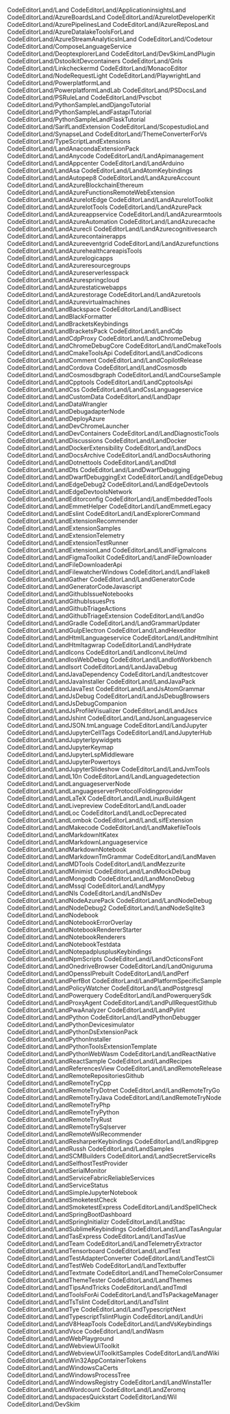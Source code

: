 CodeEditorLand/Land CodeEditorLand/ApplicationinsightsLand
CodeEditorLand/AzureBoardsLand CodeEditorLand/AzureIotDeveloperKit
CodeEditorLand/AzurePipelinesLand CodeEditorLand/AzureReposLand
CodeEditorLand/AzureDatalakeToolsForLand
CodeEditorLand/AzureStreamAnalyticsInLand CodeEditorLand/Codetour
CodeEditorLand/ComposeLanguageService CodeEditorLand/DeoptexplorerLand
CodeEditorLand/DevSkimLandPlugin CodeEditorLand/DstoolkitDevcontainers
CodeEditorLand/Gnls CodeEditorLand/Linkcheckermd CodeEditorLand/MonacoEditor
CodeEditorLand/NodeRequestLight CodeEditorLand/PlaywrightLand
CodeEditorLand/PowerplatformLand CodeEditorLand/PowerplatformLandLab
CodeEditorLand/PSDocsLand CodeEditorLand/PSRuleLand CodeEditorLand/Pvscbot
CodeEditorLand/PythonSampleLandDjangoTutorial
CodeEditorLand/PythonSampleLandFastapiTutorial
CodeEditorLand/PythonSampleLandFlaskTutorial CodeEditorLand/SarifLandExtension
CodeEditorLand/ScopestudioLand CodeEditorLand/SynapseLand
CodeEditorLand/ThemeConverterForVs CodeEditorLand/TypeScriptLandExtensions
CodeEditorLand/LandAnacondaExtensionPack CodeEditorLand/LandAnycode
CodeEditorLand/LandApimanagement CodeEditorLand/LandAppcenter
CodeEditorLand/LandArduino CodeEditorLand/LandAsa
CodeEditorLand/LandAtomKeybindings CodeEditorLand/LandAutopep8
CodeEditorLand/LandAzureAccount CodeEditorLand/LandAzureBlockchainEthereum
CodeEditorLand/LandAzureFunctionsRemoteWebExtension
CodeEditorLand/LandAzureIotEdge CodeEditorLand/LandAzureIotToolkit
CodeEditorLand/LandAzureIotTools CodeEditorLand/LandAzurePack
CodeEditorLand/LandAzureappservice CodeEditorLand/LandAzurearmtools
CodeEditorLand/LandAzureAutomation CodeEditorLand/LandAzurecache
CodeEditorLand/LandAzurecli CodeEditorLand/LandAzurecognitivesearch
CodeEditorLand/LandAzurecontainerapps CodeEditorLand/LandAzureeventgrid
CodeEditorLand/LandAzurefunctions CodeEditorLand/LandAzurehealthcareapisTools
CodeEditorLand/LandAzurelogicapps CodeEditorLand/LandAzureresourcegroups
CodeEditorLand/LandAzureserverlesspack CodeEditorLand/LandAzurespringcloud
CodeEditorLand/LandAzurestaticwebapps CodeEditorLand/LandAzurestorage
CodeEditorLand/LandAzuretools CodeEditorLand/LandAzurevirtualmachines
CodeEditorLand/LandBackspace CodeEditorLand/LandBisect
CodeEditorLand/LandBlackFormatter CodeEditorLand/LandBracketsKeybindings
CodeEditorLand/LandBracketsPack CodeEditorLand/LandCdp
CodeEditorLand/LandCdpProxy CodeEditorLand/LandChromeDebug
CodeEditorLand/LandChromeDebugCore CodeEditorLand/LandCmakeTools
CodeEditorLand/LandCmakeToolsApi CodeEditorLand/LandCodicons
CodeEditorLand/LandComment CodeEditorLand/LandCopilotRelease
CodeEditorLand/LandCordova CodeEditorLand/LandCosmosdb
CodeEditorLand/LandCosmosdbgraph CodeEditorLand/LandCourseSample
CodeEditorLand/LandCpptools CodeEditorLand/LandCpptoolsApi
CodeEditorLand/LandCss CodeEditorLand/LandCssLanguageservice
CodeEditorLand/LandCustomData CodeEditorLand/LandDapr
CodeEditorLand/LandDataWrangler CodeEditorLand/LandDebugadapterNode
CodeEditorLand/LandDeployAzure CodeEditorLand/LandDevChromeLauncher
CodeEditorLand/LandDevContainers CodeEditorLand/LandDiagnosticTools
CodeEditorLand/LandDiscussions CodeEditorLand/LandDocker
CodeEditorLand/LandDockerExtensibility CodeEditorLand/LandDocs
CodeEditorLand/LandDocsArchive CodeEditorLand/LandDocsAuthoring
CodeEditorLand/LandDotnettools CodeEditorLand/LandDtdl CodeEditorLand/LandDts
CodeEditorLand/LandDwarfDebugging CodeEditorLand/LandDwarfDebuggingExt
CodeEditorLand/LandEdgeDebug CodeEditorLand/LandEdgeDebug2
CodeEditorLand/LandEdgeDevtools CodeEditorLand/LandEdgeDevtoolsNetwork
CodeEditorLand/LandEditorconfig CodeEditorLand/LandEmbeddedTools
CodeEditorLand/LandEmmetHelper CodeEditorLand/LandEmmetLegacy
CodeEditorLand/LandEslint CodeEditorLand/LandExplorerCommand
CodeEditorLand/LandExtensionRecommender CodeEditorLand/LandExtensionSamples
CodeEditorLand/LandExtensionTelemetry CodeEditorLand/LandExtensionTestRunner
CodeEditorLand/LandExtensionLand CodeEditorLand/LandFigmaIcons
CodeEditorLand/LandFigmaToolkit CodeEditorLand/LandFileDownloader
CodeEditorLand/LandFileDownloaderApi CodeEditorLand/LandFilewatcherWindows
CodeEditorLand/LandFlake8 CodeEditorLand/LandGather
CodeEditorLand/LandGeneratorCode CodeEditorLand/LandGeneratorCodeJavascript
CodeEditorLand/LandGithubIssueNotebooks CodeEditorLand/LandGithubIssuesPrs
CodeEditorLand/LandGithubTriageActions CodeEditorLand/LandGithubTriageExtension
CodeEditorLand/LandGo CodeEditorLand/LandGradle
CodeEditorLand/LandGrammarUpdater CodeEditorLand/LandGulpElectron
CodeEditorLand/LandHexeditor CodeEditorLand/LandHtmlLanguageservice
CodeEditorLand/LandHtmlhint CodeEditorLand/LandHtmltagwrap
CodeEditorLand/LandHydrate CodeEditorLand/LandIcons
CodeEditorLand/LandIconvLiteUmd CodeEditorLand/LandIosWebDebug
CodeEditorLand/LandIotWorkbench CodeEditorLand/LandIsort
CodeEditorLand/LandJavaDebug CodeEditorLand/LandJavaDependency
CodeEditorLand/Landtestcover CodeEditorLand/LandJavaInstaller
CodeEditorLand/LandJavaPack CodeEditorLand/LandJavaTest
CodeEditorLand/LandJsAtomGrammar CodeEditorLand/LandJsDebug
CodeEditorLand/LandJsDebugBrowsers CodeEditorLand/LandJsDebugCompanion
CodeEditorLand/LandJsProfileVisualizer CodeEditorLand/LandJscs
CodeEditorLand/LandJshint CodeEditorLand/LandJsonLanguageservice
CodeEditorLand/LandJSON.tmLanguage CodeEditorLand/LandJupyter
CodeEditorLand/LandJupyterCellTags CodeEditorLand/LandJupyterHub
CodeEditorLand/LandJupyterIpywidgets CodeEditorLand/LandJupyterKeymap
CodeEditorLand/LandJupyterLspMiddleware CodeEditorLand/LandJupyterPowertoys
CodeEditorLand/LandJupyterSlideshow CodeEditorLand/LandJvmTools
CodeEditorLand/LandL10n CodeEditorLand/LandLanguagedetection
CodeEditorLand/LandLanguageserverNode
CodeEditorLand/LandLanguageserverProtocolFoldingprovider
CodeEditorLand/LandLaTeX CodeEditorLand/LandLinuxBuildAgent
CodeEditorLand/LandLivepreview CodeEditorLand/LandLoader CodeEditorLand/LandLoc
CodeEditorLand/LandLocDeprecated CodeEditorLand/LandLombok
CodeEditorLand/LandLsifExtension CodeEditorLand/LandMakecode
CodeEditorLand/LandMakefileTools CodeEditorLand/LandMarkdownItKatex
CodeEditorLand/LandMarkdownLanguageservice CodeEditorLand/LandMarkdownNotebook
CodeEditorLand/LandMarkdownTmGrammar CodeEditorLand/LandMaven
CodeEditorLand/LandMDTools CodeEditorLand/LandMezzurite
CodeEditorLand/LandMinimist CodeEditorLand/LandMockDebug
CodeEditorLand/LandMongodb CodeEditorLand/LandMonoDebug CodeEditorLand/LandMssql
CodeEditorLand/LandMypy CodeEditorLand/LandNls CodeEditorLand/LandNlsDev
CodeEditorLand/LandNodeAzurePack CodeEditorLand/LandNodeDebug
CodeEditorLand/LandNodeDebug2 CodeEditorLand/LandNodeSqlite3
CodeEditorLand/LandNodebook CodeEditorLand/LandNotebookErrorOverlay
CodeEditorLand/LandNotebookRendererStarter CodeEditorLand/LandNotebookRenderers
CodeEditorLand/LandNotebookTestdata
CodeEditorLand/LandNotepadplusplusKeybindings CodeEditorLand/LandNpmScripts
CodeEditorLand/LandOcticonsFont CodeEditorLand/LandOnedriveBrowser
CodeEditorLand/LandOniguruma CodeEditorLand/LandOpensslPrebuilt
CodeEditorLand/LandPerf CodeEditorLand/LandPerfBot
CodeEditorLand/LandPlatformSpecificSample CodeEditorLand/LandPolicyWatcher
CodeEditorLand/LandPostgresql CodeEditorLand/LandPowerquery
CodeEditorLand/LandPowerquerySdk CodeEditorLand/LandProxyAgent
CodeEditorLand/LandPullRequestGithub CodeEditorLand/LandPwaAnalyzer
CodeEditorLand/LandPylint CodeEditorLand/LandPython
CodeEditorLand/LandPythonDebugger CodeEditorLand/LandPythonDevicesimulator
CodeEditorLand/LandPythonDsExtensionPack CodeEditorLand/LandPythonInstaller
CodeEditorLand/LandPythonToolsExtensionTemplate CodeEditorLand/LandPythonWebWasm
CodeEditorLand/LandReactNative CodeEditorLand/LandReactSample
CodeEditorLand/LandRecipes CodeEditorLand/LandReferencesView
CodeEditorLand/LandRemoteRelease CodeEditorLand/LandRemoteRepositoriesGithub
CodeEditorLand/LandRemoteTryCpp CodeEditorLand/LandRemoteTryDotnet
CodeEditorLand/LandRemoteTryGo CodeEditorLand/LandRemoteTryJava
CodeEditorLand/LandRemoteTryNode CodeEditorLand/LandRemoteTryPhp
CodeEditorLand/LandRemoteTryPython CodeEditorLand/LandRemoteTryRust
CodeEditorLand/LandRemoteTrySqlserver CodeEditorLand/LandRemoteWslRecommender
CodeEditorLand/LandResharperKeybindings CodeEditorLand/LandRipgrep
CodeEditorLand/LandRussh CodeEditorLand/LandSamples
CodeEditorLand/LandSCMBuilders CodeEditorLand/LandSecretServiceRs
CodeEditorLand/LandSelfhostTestProvider CodeEditorLand/LandSerialMonitor
CodeEditorLand/LandServiceFabricReliableServices
CodeEditorLand/LandServiceStatus CodeEditorLand/LandSimpleJupyterNotebook
CodeEditorLand/LandSmoketestCheck CodeEditorLand/LandSmoketestExpress
CodeEditorLand/LandSpellCheck CodeEditorLand/LandSpringBootDashboard
CodeEditorLand/LandSpringInitializr CodeEditorLand/LandStac
CodeEditorLand/LandSublimeKeybindings CodeEditorLand/LandTasAngular
CodeEditorLand/LandTasExpress CodeEditorLand/LandTasVue CodeEditorLand/LandTeam
CodeEditorLand/LandTelemetryExtractor CodeEditorLand/LandTensorboard
CodeEditorLand/LandTest CodeEditorLand/LandTestAdapterConverter
CodeEditorLand/LandTestCli CodeEditorLand/LandTestWeb
CodeEditorLand/LandTextbuffer CodeEditorLand/LandTextmate
CodeEditorLand/LandThemeColorConsumer CodeEditorLand/LandThemeTester
CodeEditorLand/LandThemes CodeEditorLand/LandTipsAndTricks
CodeEditorLand/LandTmdl CodeEditorLand/LandToolsForAi
CodeEditorLand/LandTsPackageManager CodeEditorLand/LandTsTslint
CodeEditorLand/LandTslint CodeEditorLand/LandTye
CodeEditorLand/LandTypescriptNext CodeEditorLand/LandTypescriptTslintPlugin
CodeEditorLand/LandUri CodeEditorLand/LandV8HeapTools
CodeEditorLand/LandVsKeybindings CodeEditorLand/LandVsce CodeEditorLand/LandWasm
CodeEditorLand/LandWebPlayground CodeEditorLand/LandWebviewUiToolkit
CodeEditorLand/LandWebviewUiToolkitSamples CodeEditorLand/LandWiki
CodeEditorLand/LandWin32AppContainerTokens CodeEditorLand/LandWindowsCaCerts
CodeEditorLand/LandWindowsProcessTree CodeEditorLand/LandWindowsRegistry
CodeEditorLand/LandWinsta11er CodeEditorLand/LandWordcount
CodeEditorLand/LandZeromq CodeEditorLand/LandspacesQuickstart CodeEditorLand/Wil
CodeEditorLand/DevSkim
